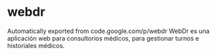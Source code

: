 # webdr
Automatically exported from code.google.com/p/webdr
WebDr es una aplicación web para consultorios médicos, para gestionar turnos e historiales médicos.
